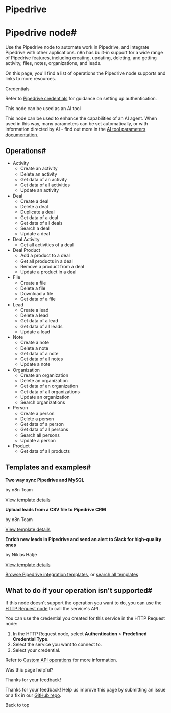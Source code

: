 # Pipedrive

[ ](https://github.com/n8n-io/n8n-docs/edit/main/docs/integrations/builtin/app-nodes/n8n-nodes-base.pipedrive.md "Edit this page")

# Pipedrive node#

Use the Pipedrive node to automate work in Pipedrive, and integrate Pipedrive with other applications. n8n has built-in support for a wide range of Pipedrive features, including creating, updating, deleting, and getting activity, files, notes, organizations, and leads. 

On this page, you'll find a list of operations the Pipedrive node supports and links to more resources.

Credentials

Refer to [Pipedrive credentials](../../credentials/pipedrive/) for guidance on setting up authentication. 

This node can be used as an AI tool

This node can be used to enhance the capabilities of an AI agent. When used in this way, many parameters can be set automatically, or with information directed by AI - find out more in the [AI tool parameters documentation](../../../../advanced-ai/examples/using-the-fromai-function/).

## Operations#

  * Activity
    * Create an activity
    * Delete an activity
    * Get data of an activity
    * Get data of all activities
    * Update an activity
  * Deal
    * Create a deal
    * Delete a deal
    * Duplicate a deal
    * Get data of a deal
    * Get data of all deals
    * Search a deal
    * Update a deal
  * Deal Activity
    * Get all activities of a deal
  * Deal Product
    * Add a product to a deal
    * Get all products in a deal
    * Remove a product from a deal
    * Update a product in a deal
  * File
    * Create a file
    * Delete a file
    * Download a file
    * Get data of a file
  * Lead
    * Create a lead
    * Delete a lead
    * Get data of a lead
    * Get data of all leads
    * Update a lead
  * Note
    * Create a note
    * Delete a note
    * Get data of a note
    * Get data of all notes
    * Update a note
  * Organization
    * Create an organization
    * Delete an organization
    * Get data of an organization
    * Get data of all organizations
    * Update an organization
    * Search organizations
  * Person
    * Create a person
    * Delete a person
    * Get data of a person
    * Get data of all persons
    * Search all persons
    * Update a person
  * Product
    * Get data of all products



## Templates and examples#

**Two way sync Pipedrive and MySQL**

by n8n Team

[View template details](https://n8n.io/workflows/1822-two-way-sync-pipedrive-and-mysql/)

**Upload leads from a CSV file to Pipedrive CRM**

by n8n Team

[View template details](https://n8n.io/workflows/1787-upload-leads-from-a-csv-file-to-pipedrive-crm/)

**Enrich new leads in Pipedrive and send an alert to Slack for high-quality ones**

by Niklas Hatje

[View template details](https://n8n.io/workflows/2135-enrich-new-leads-in-pipedrive-and-send-an-alert-to-slack-for-high-quality-ones/)

[Browse Pipedrive integration templates](https://n8n.io/integrations/pipedrive/), or [search all templates](https://n8n.io/workflows/)

## What to do if your operation isn't supported#

If this node doesn't support the operation you want to do, you can use the [HTTP Request node](../../core-nodes/n8n-nodes-base.httprequest/) to call the service's API.

You can use the credential you created for this service in the HTTP Request node: 

  1. In the HTTP Request node, select **Authentication** > **Predefined Credential Type**.
  2. Select the service you want to connect to.
  3. Select your credential.



Refer to [Custom API operations](../../../custom-operations/) for more information.

Was this page helpful? 

Thanks for your feedback! 

Thanks for your feedback! Help us improve this page by submitting an issue or a fix in our [GitHub repo](https://github.com/n8n-io/n8n-docs). 

Back to top 
